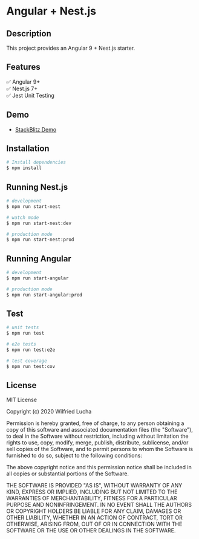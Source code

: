 # Angular + Nest.js

## Description

This project provides an Angular 9 + Nest.js starter.

## Features    
✅ Angular 9+   
✅ Nest.js 7+  
✅ Jest Unit Testing  

## Demo
- [StackBlitz Demo](https://stackblitz.com/github/wlucha/angular-nest)


## Installation

```bash
# Install dependencies
$ npm install
```

## Running Nest.js

```bash
# development
$ npm run start-nest

# watch mode
$ npm run start-nest:dev

# production mode
$ npm run start-nest:prod
```

## Running Angular

```bash
# development
$ npm run start-angular

# production mode
$ npm run start-angular:prod
```

## Test

```bash
# unit tests
$ npm run test

# e2e tests
$ npm run test:e2e

# test coverage
$ npm run test:cov
```


## License
MIT License

Copyright (c) 2020 Wilfried Lucha

Permission is hereby granted, free of charge, to any person obtaining a copy
of this software and associated documentation files (the "Software"), to deal
in the Software without restriction, including without limitation the rights
to use, copy, modify, merge, publish, distribute, sublicense, and/or sell
copies of the Software, and to permit persons to whom the Software is
furnished to do so, subject to the following conditions:

The above copyright notice and this permission notice shall be included in all
copies or substantial portions of the Software.

THE SOFTWARE IS PROVIDED "AS IS", WITHOUT WARRANTY OF ANY KIND, EXPRESS OR
IMPLIED, INCLUDING BUT NOT LIMITED TO THE WARRANTIES OF MERCHANTABILITY,
FITNESS FOR A PARTICULAR PURPOSE AND NONINFRINGEMENT. IN NO EVENT SHALL THE
AUTHORS OR COPYRIGHT HOLDERS BE LIABLE FOR ANY CLAIM, DAMAGES OR OTHER
LIABILITY, WHETHER IN AN ACTION OF CONTRACT, TORT OR OTHERWISE, ARISING FROM,
OUT OF OR IN CONNECTION WITH THE SOFTWARE OR THE USE OR OTHER DEALINGS IN THE
SOFTWARE.

